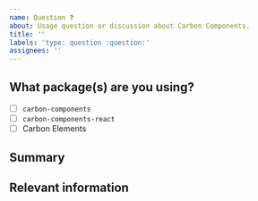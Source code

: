 ```yaml
---
name: Question ❓
about: Usage question or discussion about Carbon Components.
title: ''
labels: 'type: question :question:'
assignees: ''
---
```


<!--

Hi there! 👋 Hope everything is going okay using projects from the Carbon Design
System. It looks like you might have a question about our work, so we wanted to
share a couple resources that you could use if you haven't tried them yet 🙂.

If you're an IBMer, we have a couple of Slack channels available across all IBM
Workspaces:

- #carbon-design-system for questions about the Design System
- #carbon-components for questions about component styles
- #carbon-react for questions about our React components

If these resources don't work out, help us out by filling out a couple of
details below!

-->

## What package(s) are you using?

<!--
  Add an x in one of the options below, for example:
- [x] package name
- [ ] package name
- [ ] package name
-->

- [ ] `carbon-components`
- [ ] `carbon-components-react`
- [ ] Carbon Elements

## Summary

## Relevant information

<!-- Provide as much useful information as you can -->
